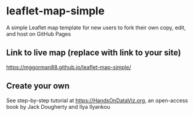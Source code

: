# leaflet-map-simple
A simple Leaflet map template for new users to fork their own copy, edit, and host on GitHub Pages

## Link to live map (replace with link to your site)
https://mggorman88.github.io/leaflet-map-simple/

## Create your own
See step-by-step tutorial at https://HandsOnDataViz.org, an open-access book by Jack Dougherty and Ilya Ilyankou
